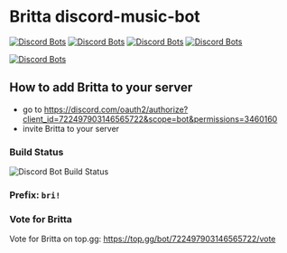 # Britta discord-music-bot

[![Discord Bots](https://top.gg/api/widget/status/722497903146565722.svg)](https://top.gg/bot/722497903146565722)
[![Discord Bots](https://top.gg/api/widget/upvotes/722497903146565722.svg)](https://top.gg/bot/722497903146565722)
[![Discord Bots](https://top.gg/api/widget/lib/722497903146565722.svg)](https://top.gg/bot/722497903146565722)
[![Discord Bots](https://top.gg/api/widget/owner/722497903146565722.svg)](https://top.gg/bot/722497903146565722)

[![Discord Bots](https://top.gg/api/widget/722497903146565722.svg)](https://top.gg/bot/722497903146565722)

## How to add Britta to your server
- go to https://discord.com/oauth2/authorize?client_id=722497903146565722&scope=bot&permissions=3460160
- invite Britta to your server

### Build Status

![Discord Bot Build Status](https://github.com/b3h3m0th/britta_discord-music-bot/workflows/Discord%20Bot%20Build%20Status/badge.svg)

### Prefix: `bri!`

### Vote for Britta

Vote for Britta on top.gg: https://top.gg/bot/722497903146565722/vote
 
